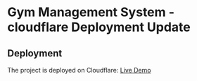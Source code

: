 # Gym Management System - cloudflare Deployment Update


   ## Deployment
The project is deployed on Cloudflare: [Live Demo](https://gym-managment.pages.dev/)
